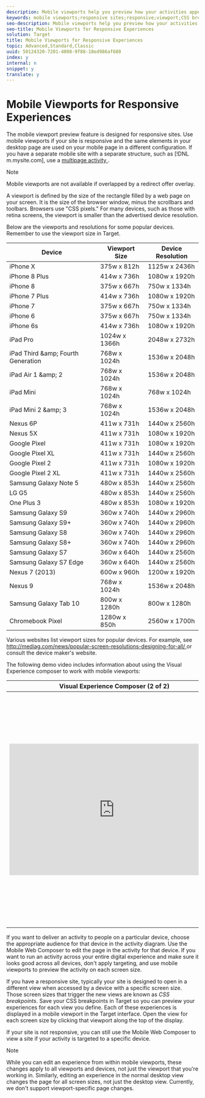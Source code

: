 ```yaml
---
description: Mobile viewports help you preview how your activities appear on screens of various sizes.
keywords: mobile viewports;responsive sites;responsive;viewport;CSS breakpoints;breakpoint;Responsive experience
seo-description: Mobile viewports help you preview how your activities appear on screens of various sizes.
seo-title: Mobile Viewports for Responsive Experiences
solution: Target
title: Mobile Viewports for Responsive Experiences
topic: Advanced,Standard,Classic
uuid: 50124320-7201-4008-9f88-18ed986af680
index: y
internal: n
snippet: y
translate: y
---
```


# Mobile Viewports for Responsive Experiences

The mobile viewport preview feature is designed for responsive sites. Use mobile viewports if your site is responsive and the same elements in your desktop page are used on your mobile page in a different configuration. If you have a separate mobile site with a separate structure, such as [!DNL  m.mysite.com], use a [ multipage activity ](c_multipage_activity.md#concept_277E096063E14813AC5D8EDFA1D2ED48). 


>[!NOTE]
>
>Mobile viewports are not available if overlapped by a redirect offer overlay.



A viewport is defined by the size of the rectangle filled by a web page on your screen. It is the size of the browser window, minus the scrollbars and toolbars. Browsers use "CSS pixels." For many devices, such as those with retina screens, the viewport is smaller than the advertised device resolution. 

Below are the viewports and resolutions for some popular devices. Remember to use the viewport size in Target. 

|  Device  | Viewport Size  | Device Resolution  |
|---|---|---|
|  iPhone X  | 375w x 812h  | 1125w x 2436h  |
|  iPhone 8 Plus  | 414w x 736h  | 1080w x 1920h  |
|  iPhone 8  | 375w x 667h  | 750w x 1334h  |
|  iPhone 7 Plus  | 414w x 736h  | 1080w x 1920h  |
|  iPhone 7  | 375w x 667h  | 750w x 1334h  |
|  iPhone 6  | 375w x 667h  | 750w x 1334h  |
|  iPhone 6s  | 414w x 736h  | 1080w x 1920h  |
|  iPad Pro  | 1024w x 1366h  | 2048w x 2732h  |
|  iPad Third &amp;amp; Fourth Generation  | 768w x 1024h  | 1536w x 2048h  |
|  iPad Air 1 &amp;amp; 2  | 768w x 1024h  | 1536w x 2048h  |
|  iPad Mini  | 768w x 1024h  | 768w x 1024h  |
|  iPad Mini 2 &amp;amp; 3  | 768w x 1024h  | 1536w x 2048h  |
|  Nexus 6P  | 411w x 731h  | 1440w x 2560h  |
|  Nexus 5X  | 411w x 731h  | 1080w x 1920h  |
|  Google Pixel  | 411w x 731h  | 1080w x 1920h  |
|  Google Pixel XL  | 411w x 731h  | 1440w x 2560h  |
|  Google Pixel 2  | 411w x 731h  | 1080w x 1920h  |
|  Google Pixel 2 XL  | 411w x 731h  | 1440w x 2560h  |
|  Samsung Galaxy Note 5  | 480w x 853h  | 1440w x 2560h  |
|  LG G5  | 480w x 853h  | 1440w x 2560h  |
|  One Plus 3  | 480w x 853h  | 1080w x 1920h  |
|  Samsung Galaxy S9  | 360w x 740h  | 1440w x 2960h  |
|  Samsung Galaxy S9+  | 360w x 740h  | 1440w x 2960h  |
|  Samsung Galaxy S8  | 360w x 740h  | 1440w x 2960h  |
|  Samsung Galaxy S8+  | 360w x 740h  | 1440w x 2960h  |
|  Samsung Galaxy S7  | 360w x 640h  | 1440w x 2560h  |
|  Samsung Galaxy S7 Edge  | 360w x 640h  | 1440w x 2560h  |
|  Nexus 7 (2013)  | 600w x 960h  | 1200w x 1920h  |
|  Nexus 9  | 768w x 1024h  | 1536w x 2048h  |
|  Samsung Galaxy Tab 10  | 800w x 1280h  | 800w x 1280h  |
|  Chromebook Pixel  | 1280w x 850h  | 2560w x 1700h  |

Various websites list viewport sizes for popular devices. For example, see [ http://mediag.com/news/popular-screen-resolutions-designing-for-all/ ](http://mediag.com/news/popular-screen-resolutions-designing-for-all/) or consult the device maker's website. 

The following demo video includes information about using the Visual Experience composer to work with mobile viewports: 



<table id="table_C56F4BE9B867463380013C584D97DAD2"> 
 <thead> 
  <tr> 
   <th class="entry" colspan="2"> Visual Experience Composer (2 of 2) </th> 
   <th colname="col3" class="entry"> 7:29 </th> 
  </tr> 
 </thead>
 <tbody> 
  <tr> 
   <td colspan="2"> <p> 
     <div width="550" class="video-iframe"> 
      <iframe src="https://www.youtube.com/embed/qwUKEp8en_k/" frameborder="0" webkitallowfullscreen="true" mozallowfullscreen="true" oallowfullscreen="true" msallowfullscreen="true" allowfullscreen="allowfullscreen" scrolling="no" width="550" height="345">https://www.youtube.com/embed/qwUKEp8en_k/</iframe>
     </div> </p> </td> 
   <td colname="col3"> <p> 
     <ul id="ul_B17C3EFA4B664415AE0159E418FF45C4"> 
      <li id="li_916224D2105348BE93D60015B2F43D4F">Rename and duplicate an experience </li> 
      <li id="li_0FED234A3A054DEAB62C4F58BAB47F7F">Create a redirect experience </li> 
      <li id="li_79866ECECA2D4ACB9AE991B2922ADA84">Target an activity to a single URL or a group of URLs </li> 
      <li id="li_67ED273861FC493785AC049CC0B37E6A">Create a multi-page activity </li> 
      <li id="li_F4646D966373499DA6A32ED62411DF57">Preview and build experience for responsive websites </li> 
      <li id="li_4CA9280B227C4ACBB3EDDC23AB8ECCC3">Use overlays to highlight types of elements </li> 
     </ul> </p> </td> 
  </tr> 
 </tbody> 
</table>

If you want to deliver an activity to people on a particular device, choose the appropriate audience for that device in the activity diagram. Use the Mobile Web Composer to edit the page in the activity for that device. If you want to run an activity across your entire digital experience and make sure it looks good across all devices, don't apply targeting, and use mobile viewports to preview the activity on each screen size. 

If you have a responsive site, typically your site is designed to open in a different view when accessed by a device with a specific screen size. Those screen sizes that trigger the new views are known as *CSS breakpoints*. Save your CSS breakpoints in Target so you can preview your experiences for each view you define. Each of these experiences is displayed in a mobile viewport in the Target interface. Open the view for each screen size by clicking that viewport along the top of the display. 

If your site is not responsive, you can still use the Mobile Web Composer to view a site if your activity is targeted to a specific device. 


>[!NOTE]
>
>While you can edit an experience from within mobile viewports, these changes apply to all viewports and devices, not just the viewport that you're working in. Similarly, editing an experience in the normal desktop view changes the page for all screen sizes, not just the desktop view. Currently, we don't support viewport-specific page changes.


